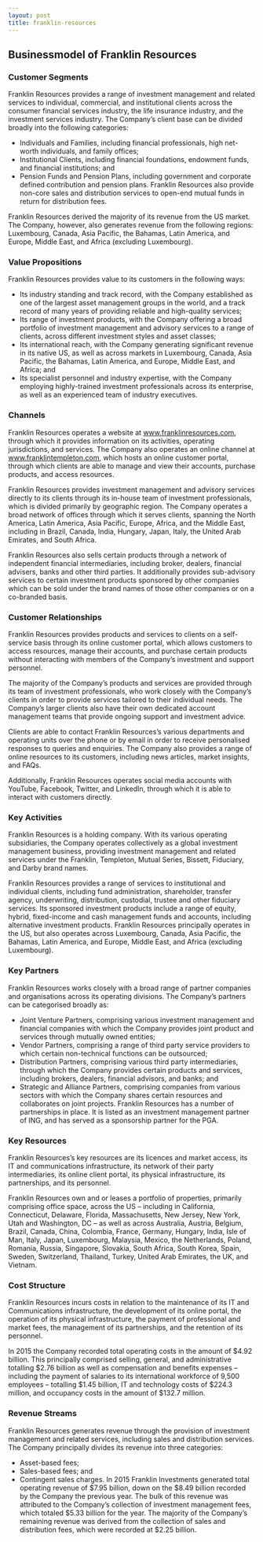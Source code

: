 ```yaml
---
layout: post
title: franklin-resources
---
```


Businessmodel of Franklin Resources
------------------------------------

### Customer Segments

Franklin Resources provides a range of investment management and related services to individual, commercial, and institutional clients across the consumer financial services industry, the life insurance industry, and the investment services industry. The Company’s client base can be divided broadly into the following categories:

 * Individuals and Families, including financial professionals, high net-worth individuals, and family offices;
* Institutional Clients, including financial foundations, endowment funds, and financial institutions; and
* Pension Funds and Pension Plans, including government and corporate defined contribution and pension plans.
 Franklin Resources also provide non-core sales and distribution services to open-end mutual funds in return for distribution fees.

Franklin Resources derived the majority of its revenue from the US market. The Company, however, also generates revenue from the following regions: Luxembourg, Canada, Asia Pacific, the Bahamas, Latin America, and Europe, Middle East, and Africa (excluding Luxembourg).

### Value Propositions

Franklin Resources provides value to its customers in the following ways:

 * Its industry standing and track record, with the Company established as one of the largest asset management groups in the world, and a track record of many years of providing reliable and high-quality services;
* Its range of investment products, with the Company offering a broad portfolio of investment management and advisory services to a range of clients, across different investment styles and asset classes;
* Its international reach, with the Company generating significant revenue in its native US, as well as across markets in Luxembourg, Canada, Asia Pacific, the Bahamas, Latin America, and Europe, Middle East, and Africa; and
* Its specialist personnel and industry expertise, with the Company employing highly-trained investment professionals across its enterprise, as well as an experienced team of industry executives.
 ### Channels

Franklin Resources operates a website at www.franklinresources.com, through which it provides information on its activities, operating jurisdictions, and services. The Company also operates an online channel at www.franklintempleton.com, which hosts an online customer portal, through which clients are able to manage and view their accounts, purchase products, and access resources.

Franklin Resources provides investment management and advisory services directly to its clients through its in-house team of investment professionals, which is divided primarily by geographic region. The Company operates a broad network of offices through which it serves clients, spanning the North America, Latin America, Asia Pacific, Europe, Africa, and the Middle East, including in Brazil, Canada, India, Hungary, Japan, Italy, the United Arab Emirates, and South Africa.

Franklin Resources also sells certain products through a network of independent financial intermediaries, including broker, dealers, financial advisers, banks and other third parties. It additionally provides sub-advisory services to certain investment products sponsored by other companies which can be sold under the brand names of those other companies or on a co-branded basis.

### Customer Relationships

Franklin Resources provides products and services to clients on a self-service basis through its online customer portal, which allows customers to access resources, manage their accounts, and purchase certain products without interacting with members of the Company’s investment and support personnel.

The majority of the Company’s products and services are provided through its team of investment professionals, who work closely with the Company’s clients in order to provide services tailored to their individual needs. The Company’s larger clients also have their own dedicated account management teams that provide ongoing support and investment advice.

Clients are able to contact Franklin Resources’s various departments and operating units over the phone or by email in order to receive personalised responses to queries and enquiries. The Company also provides a range of online resources to its customers, including news articles, market insights, and FAQs.

Additionally, Franklin Resources operates social media accounts with YouTube, Facebook, Twitter, and LinkedIn, through which it is able to interact with customers directly.

### Key Activities

Franklin Resources is a holding company. With its various operating subsidiaries, the Company operates collectively as a global investment management business, providing investment management and related services under the Franklin, Templeton, Mutual Series, Bissett, Fiduciary, and Darby brand names.

Franklin Resources provides a range of services to institutional and individual clients, including fund administration, shareholder, transfer agency, underwriting, distribution, custodial, trustee and other fiduciary services. Its sponsored investment products include a range of equity, hybrid, fixed-income and cash management funds and accounts, including alternative investment products. Franklin Resources principally operates in the US, but also operates across Luxembourg, Canada, Asia Pacific, the Bahamas, Latin America, and Europe, Middle East, and Africa (excluding Luxembourg).

### Key Partners

Franklin Resources works closely with a broad range of partner companies and organisations across its operating divisions. The Company’s partners can be categorised broadly as:

 * Joint Venture Partners, comprising various investment management and financial companies with which the Company provides joint product and services through mutually owned entities;
* Vendor Partners, comprising a range of third party service providers to which certain non-technical functions can be outsourced;
* Distribution Partners, comprising various third party intermediaries, through which the Company provides certain products and services, including brokers, dealers, financial advisors, and banks; and
* Strategic and Alliance Partners, comprising companies from various sectors with which the Company shares certain resources and collaborates on joint projects.
 Franklin Resources has a number of partnerships in place. It is listed as an investment management partner of ING, and has served as a sponsorship partner for the PGA.

### Key Resources

Franklin Resources’s key resources are its licences and market access, its IT and communications infrastructure, its network of their party intermediaries, its online client portal, its physical infrastructure, its partnerships, and its personnel.

Franklin Resources own and or leases a portfolio of properties, primarily comprising office space, across the US – including in California, Connecticut, Delaware, Florida, Massachusetts, New Jersey, New York, Utah and Washington, DC – as well as across Australia, Austria, Belgium, Brazil, Canada, China, Colombia, France, Germany, Hungary, India, Isle of Man, Italy, Japan, Luxembourg, Malaysia, Mexico, the Netherlands, Poland, Romania, Russia, Singapore, Slovakia, South Africa, South Korea, Spain, Sweden, Switzerland, Thailand, Turkey, United Arab Emirates, the UK, and Vietnam.

### Cost Structure

Franklin Resources incurs costs in relation to the maintenance of its IT and Communications infrastructure, the development of its online portal, the operation of its physical infrastructure, the payment of professional and market fees, the management of its partnerships, and the retention of its personnel.

In 2015 the Company recorded total operating costs in the amount of $4.92 billion. This principally comprised selling, general, and administrative totalling $2.76 billion as well as compensation and benefits expenses – including the payment of salaries to its international workforce of 9,500 employees – totalling $1.45 billion, IT and technology costs of $224.3 million, and occupancy costs in the amount of $132.7 million.

### Revenue Streams

Franklin Resources generates revenue through the provision of investment management and related services, including sales and distribution services. The Company principally divides its revenue into three categories:

 * Asset-based fees;
* Sales-based fees; and
* Contingent sales charges.
 In 2015 Franklin Investments generated total operating revenue of $7.95 billion, down on the $8.49 billion recorded by the Company the previous year. The bulk of this revenue was attributed to the Company’s collection of investment management fees, which totaled $5.33 billion for the year. The majority of the Company’s remaining revenue was derived from the collection of sales and distribution fees, which were recorded at $2.25 billion.
